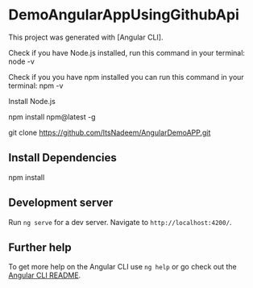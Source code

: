 # DemoAngularAppUsingGithubApi

This project was generated with [Angular CLI].

Check if you have Node.js installed, run this command in your terminal: node -v

Check if you you have npm installed you can run this command in your terminal: npm -v

Install Node.js

npm install npm@latest -g

git clone https://github.com/ItsNadeem/AngularDemoAPP.git


## Install Dependencies
npm install

## Development server

Run `ng serve` for a dev server. Navigate to `http://localhost:4200/`. 

## Further help

To get more help on the Angular CLI use `ng help` or go check out the [Angular CLI README](https://github.com/angular/angular-cli/blob/master/README.md).
